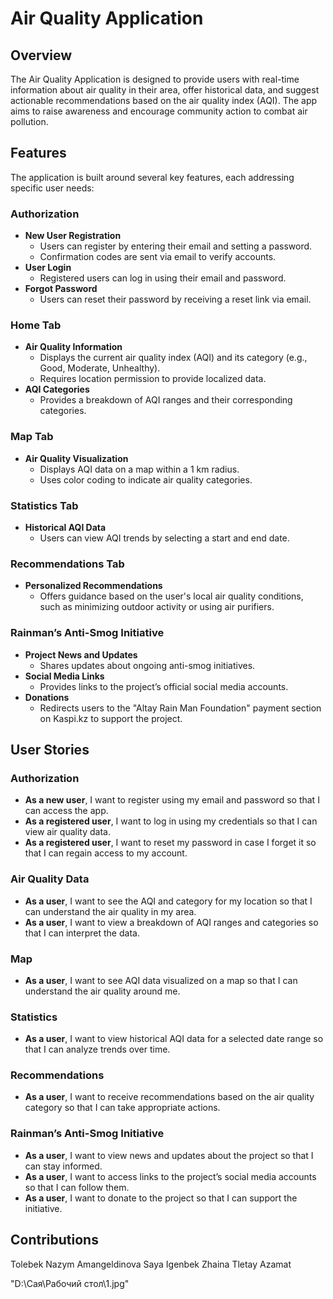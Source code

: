 # Air Quality Application

## Overview
The Air Quality Application is designed to provide users with real-time information about air quality in their area, offer historical data, and suggest actionable recommendations based on the air quality index (AQI). The app aims to raise awareness and encourage community action to combat air pollution.

## Features
The application is built around several key features, each addressing specific user needs:

### Authorization
- **New User Registration**
  - Users can register by entering their email and setting a password.
  - Confirmation codes are sent via email to verify accounts.
- **User Login**
  - Registered users can log in using their email and password.
- **Forgot Password**
  - Users can reset their password by receiving a reset link via email.

### Home Tab
- **Air Quality Information**
  - Displays the current air quality index (AQI) and its category (e.g., Good, Moderate, Unhealthy).
  - Requires location permission to provide localized data.
- **AQI Categories**
  - Provides a breakdown of AQI ranges and their corresponding categories.

### Map Tab
- **Air Quality Visualization**
  - Displays AQI data on a map within a 1 km radius.
  - Uses color coding to indicate air quality categories.

### Statistics Tab
- **Historical AQI Data**
  - Users can view AQI trends by selecting a start and end date.

### Recommendations Tab
- **Personalized Recommendations**
  - Offers guidance based on the user's local air quality conditions, such as minimizing outdoor activity or using air purifiers.

### Rainman’s Anti-Smog Initiative
- **Project News and Updates**
  - Shares updates about ongoing anti-smog initiatives.
- **Social Media Links**
  - Provides links to the project’s official social media accounts.
- **Donations**
  - Redirects users to the "Altay Rain Man Foundation" payment section on Kaspi.kz to support the project.

## User Stories
### Authorization
- **As a new user**, I want to register using my email and password so that I can access the app.
- **As a registered user**, I want to log in using my credentials so that I can view air quality data.
- **As a registered user**, I want to reset my password in case I forget it so that I can regain access to my account.

### Air Quality Data
- **As a user**, I want to see the AQI and category for my location so that I can understand the air quality in my area.
- **As a user**, I want to view a breakdown of AQI ranges and categories so that I can interpret the data.

### Map
- **As a user**, I want to see AQI data visualized on a map so that I can understand the air quality around me.

### Statistics
- **As a user**, I want to view historical AQI data for a selected date range so that I can analyze trends over time.

### Recommendations
- **As a user**, I want to receive recommendations based on the air quality category so that I can take appropriate actions.

### Rainman’s Anti-Smog Initiative
- **As a user**, I want to view news and updates about the project so that I can stay informed.
- **As a user**, I want to access links to the project’s social media accounts so that I can follow them.
- **As a user**, I want to donate to the project so that I can support the initiative.

## Contributions
Tolebek Nazym
Amangeldinova Saya
Igenbek Zhaina
Tletay Azamat

"D:\Сая\Рабочий стол\1.jpg"
